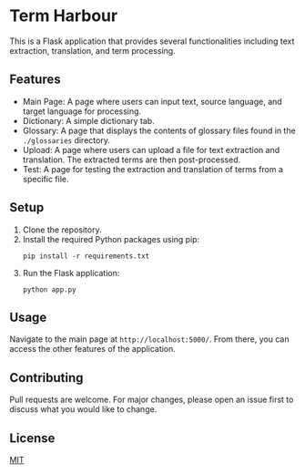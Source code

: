# Term Harbour

This is a Flask application that provides several functionalities including text extraction, translation, and term processing.

## Features

- Main Page: A page where users can input text, source language, and target language for processing.
- Dictionary: A simple dictionary tab.
- Glossary: A page that displays the contents of glossary files found in the `./glossaries` directory.
- Upload: A page where users can upload a file for text extraction and translation. The extracted terms are then post-processed.
- Test: A page for testing the extraction and translation of terms from a specific file.

## Setup

1. Clone the repository.
2. Install the required Python packages using pip:
    ```
    pip install -r requirements.txt
    ```
3. Run the Flask application:
    ```
    python app.py
    ```

## Usage

Navigate to the main page at `http://localhost:5000/`. From there, you can access the other features of the application.

## Contributing

Pull requests are welcome. For major changes, please open an issue first to discuss what you would like to change.

## License

[MIT](https://choosealicense.com/licenses/mit/)